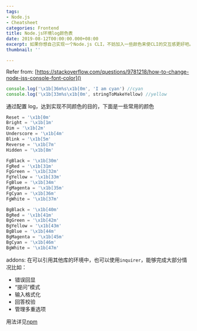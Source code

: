 ```yaml
---
tags:
- Node.js
- Cheatsheet
categories: Frontend
title: Node.js环境log颜色表
date: 2019-08-12T00:00:00.000+08:00
excerpt: 如果你想自己实现一个Node.js CLI，不妨加入一些颜色来使CLI的交互感更好吧。
thumbnail: ''

---
```

Refer from: [https://stackoverflow.com/questions/9781218/how-to-change-node-jss-console-font-color]()

```javascript
console.log('\x1b[36m%s\x1b[0m', 'I am cyan') //cyan
console.log('\x1b[33m%s\x1b[0m', stringToMakeYellow) //yellow
```

通过配置 log，达到实现不同颜色的目的，下面是一些常用的颜色

```javascript
Reset = '\x1b[0m'
Bright = '\x1b[1m'
Dim = '\x1b[2m'
Underscore = '\x1b[4m'
Blink = '\x1b[5m'
Reverse = '\x1b[7m'
Hidden = '\x1b[8m'

FgBlack = '\x1b[30m'
FgRed = '\x1b[31m'
FgGreen = '\x1b[32m'
FgYellow = '\x1b[33m'
FgBlue = '\x1b[34m'
FgMagenta = '\x1b[35m'
FgCyan = '\x1b[36m'
FgWhite = '\x1b[37m'

BgBlack = '\x1b[40m'
BgRed = '\x1b[41m'
BgGreen = '\x1b[42m'
BgYellow = '\x1b[43m'
BgBlue = '\x1b[44m'
BgMagenta = '\x1b[45m'
BgCyan = '\x1b[46m'
BgWhite = '\x1b[47m'
```

addons: 在可以引用其他库的环境中，也可以使用`inquirer`，能够完成大部分情况比如：

- 错误回显
- “提问”模式
- 输入格式化
- 回答校验
- 管理多重选项

用法详见[npm](https://www.npmjs.com/package/inquirer)